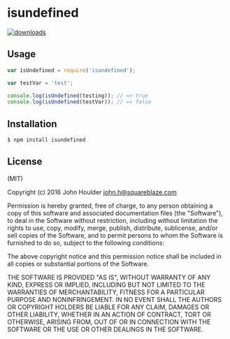 # isundefined

[![downloads](https://img.shields.io/npm/dm/isundefined.svg)](https://www.npmjs.org/package/isundefined)

## Usage
```js
var isUndefined = require('isundefined');

var testVar = 'test';

console.log(isUndefined(testing)); // => true
console.log(isUndefined(testVar)); // => false
```

## Installation
```bash
$ npm install isundefined
```

## License
(MIT)

Copyright (c) 2016 John Houlder <john.h@squareblaze.com>

Permission is hereby granted, free of charge, to any person obtaining a copy of this software and associated documentation files (the "Software"), to deal in the Software without restriction, including without limitation the rights to use, copy, modify, merge, publish, distribute, sublicense, and/or sell copies of the Software, and to permit persons to whom the Software is furnished to do so, subject to the following conditions:

The above copyright notice and this permission notice shall be included in all copies or substantial portions of the Software.

THE SOFTWARE IS PROVIDED "AS IS", WITHOUT WARRANTY OF ANY KIND, EXPRESS OR IMPLIED, INCLUDING BUT NOT LIMITED TO THE WARRANTIES OF MERCHANTABILITY, FITNESS FOR A PARTICULAR PURPOSE AND NONINFRINGEMENT. IN NO EVENT SHALL THE AUTHORS OR COPYRIGHT HOLDERS BE LIABLE FOR ANY CLAIM, DAMAGES OR OTHER LIABILITY, WHETHER IN AN ACTION OF CONTRACT, TORT OR OTHERWISE, ARISING FROM, OUT OF OR IN CONNECTION WITH THE SOFTWARE OR THE USE OR OTHER DEALINGS IN THE SOFTWARE.
